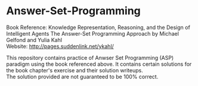 # Answer-Set-Programming
Book Reference: Knowledge Representation, Reasoning, and the Design of Intelligent Agents The Answer-Set Programming Approach by Michael Gelfond and Yulia Kahl
</br>
Website: http://pages.suddenlink.net/ykahl/

This repository contains practice of Anwser Set Programming (ASP) paradigm using the book referenced above.
It contains certain solutions for the book chapter's exercise and their solution writeups.
</br>
The solution provided are not guaranteed to be 100% correct.
